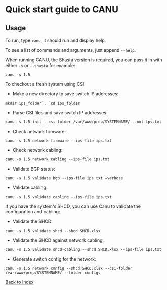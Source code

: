 # Quick start guide to CANU

## Usage

To run, type `canu`, it should run and display help. 

To see a list of commands and arguments, just append `--help`.

When running CANU, the Shasta version is required, you can pass it in with either `-s` or `--shasta` for example:

```
canu -s 1.5
```

To checkout a fresh system using CSI:

* Make a new directory to save switch IP addresses:

```
mkdir ips_folder`, `cd ips_folder
```

* Parse CSI files and save switch IP addresses:

```
canu -s 1.5 init --csi-folder /var/www/prep/SYSTEMNAME/ --out ips.txt
```

* Check network firmware:

```
canu -s 1.5 network firmware --ips-file ips.txt
```

* Check network cabling:

```
canu -s 1.5 network cabling --ips-file ips.txt
```

* Validate BGP status:

```
canu -s 1.5 validate bgp --ips-file ips.txt –verbose
```

* Validate cabling:

```
canu -s 1.5 validate cabling --ips-file ips.txt
```

If you have the system's SHCD, you can use Canu to validate the configuration and cabling:

* Validate the SHCD:

```
canu -s 1.5 validate shcd --shcd SHCD.xlsx
```

* Validate the SHCD against network cabling:

```
canu -s 1.5 validate shcd-cabling --shcd SHCD.xlsx --ips-file ips.txt
```

* Generate switch config for the network:

```
canu -s 1.5 network config --shcd SHCD.xlsx --csi-folder /var/www/prep/SYSTEMNAME/ --folder configs
```

[Back to Index](../index.md)